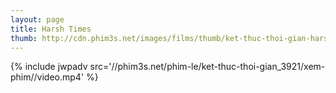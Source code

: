 ```yaml
---
layout: page
title: Harsh Times
thumb: http://cdn.phim3s.net/images/films/thumb/ket-thuc-thoi-gian-harsh-times-2005.jpg
---
```

{% include jwpadv src='//phim3s.net/phim-le/ket-thuc-thoi-gian_3921/xem-phim//video.mp4' %}